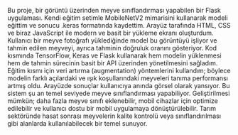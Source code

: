 Bu proje, bir görüntü üzerinden meyve sınıflandırması yapabilen bir Flask uygulaması. Kendi eğitim setimle MobileNetV2 mimarisini kullanarak modeli eğittim ve sonucu .keras formatında kaydettim. Arayüz tarafında HTML, CSS ve biraz JavaScript ile modern ve basit bir yükleme ekranı oluşturdum. Kullanıcı bir meyve fotoğrafı yüklediğinde model bu görüntüyü işliyor ve tahmin edilen meyveyi, ayrıca tahminin doğruluk oranını gösteriyor.
Kod kısmında TensorFlow, Keras ve Flask kullanarak hem modelin yüklenmesi hem de tahmin sürecinin basit bir API üzerinden yönetilmesini sağladım. Eğitim kısmı için veri artırma (augmentation) yöntemlerini kullandım; böylece modelin farklı açılardaki ve ışık koşullarındaki meyveleri tanıma performansı artmış oldu. Arayüzde sonuçlar kullanıcıya anında görsel olarak yansıyor.
Bu sistem şu an temel seviyede meyve sınıflandırması yapabiliyor. Geliştirilmesi mümkün; daha fazla meyve sınıfı eklenebilir, mobil cihazlar için optimize edilebilir ve kullanıcı dostu bir mobil uygulamaya dönüştürülebilir. Tarım sektöründe hasat sonrası meyvelerin kalite kontrolü veya sınıflandırılması gibi alanlarda kullanılabilecek bir temel sunuyor.
